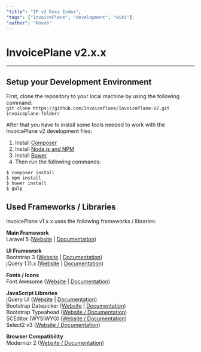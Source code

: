 ```yaml
---
"title": "IP v2 Docs Index",
"tags": ["InvoicePlane", "development", "wiki"],
"author": "Kovah"
---
```


# InvoicePlane v2.x.x

* * *

## Setup your Development Environment

First, clone the repository to your local machine by using the following command:   
`git clone https://github.com/InvoicePlane/InvoicePlane-V2.git invoiceplane-folder/`

After that you have to install some tools needed to work with the InvoicePlane v2 development files:   
1. Install [Composer](https://getcomposer.org/doc/00-intro.md#installation-linux-unix-osx)   
2. Install [Node.js and NPM](https://docs.npmjs.com/getting-started/installing-node)   
3. Install [Bower](http://bower.io/)   
4. Then run the following commands:   

```
$ composer install
$ npm install
$ bower install
$ gulp
```

## Used Frameworks / Libraries

InvoicePlane v1.x.x uses the following frameworks / libraries:

**Main Framework**   
Laravel 5 ([Website](http://www.laravel.com/) | [Documentation](http://www.laravel.com/docs/))

**UI Framework**   
Bootstrap 3 ([Website](http://getbootstrap.com) | [Documentation](http://getbootstrap.com/getting-started/))   
jQuery 1.11.x ([Website](https://jquery.com) | [Documentation](http://api.jquery.com))  

**Fonts / Icons**   
Font Awesome ([Website](http://fortawesome.github.io/Font-Awesome/) | [Documentation](http://fortawesome.github.io/Font-Awesome/icons/))

**JavaScript Libraries**   
jQuery UI ([Website](https://jqueryui.com) | [Documentation](http://api.jqueryui.com))   
Bootstrap Datepicker ([Website](https://github.com/eternicode/bootstrap-datepicker/) | [Documentation](http://bootstrap-datepicker.readthedocs.org/en/latest/))   
Bootstrap Typeahead ([Website / Documentation](https://twitter.github.io/typeahead.js/examples/))   
SCEditor (WYSIWYG) ([Website / Documentation](http://www.sceditor.com))   
Select2 v3 ([Website / Documentation](https://select2.github.io))   

**Browser Compatibility**   
Modernizr 2 ([Website / Documentation](http://modernizr.com))   